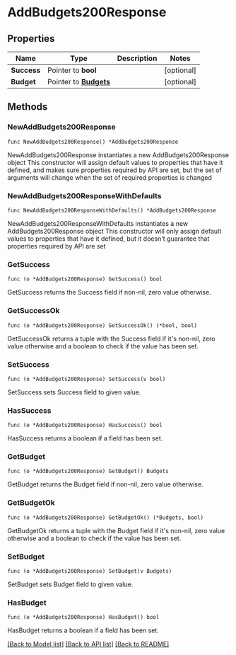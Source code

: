 # AddBudgets200Response

## Properties

Name | Type | Description | Notes
------------ | ------------- | ------------- | -------------
**Success** | Pointer to **bool** |  | [optional] 
**Budget** | Pointer to [**Budgets**](Budgets.md) |  | [optional] 

## Methods

### NewAddBudgets200Response

`func NewAddBudgets200Response() *AddBudgets200Response`

NewAddBudgets200Response instantiates a new AddBudgets200Response object
This constructor will assign default values to properties that have it defined,
and makes sure properties required by API are set, but the set of arguments
will change when the set of required properties is changed

### NewAddBudgets200ResponseWithDefaults

`func NewAddBudgets200ResponseWithDefaults() *AddBudgets200Response`

NewAddBudgets200ResponseWithDefaults instantiates a new AddBudgets200Response object
This constructor will only assign default values to properties that have it defined,
but it doesn't guarantee that properties required by API are set

### GetSuccess

`func (o *AddBudgets200Response) GetSuccess() bool`

GetSuccess returns the Success field if non-nil, zero value otherwise.

### GetSuccessOk

`func (o *AddBudgets200Response) GetSuccessOk() (*bool, bool)`

GetSuccessOk returns a tuple with the Success field if it's non-nil, zero value otherwise
and a boolean to check if the value has been set.

### SetSuccess

`func (o *AddBudgets200Response) SetSuccess(v bool)`

SetSuccess sets Success field to given value.

### HasSuccess

`func (o *AddBudgets200Response) HasSuccess() bool`

HasSuccess returns a boolean if a field has been set.

### GetBudget

`func (o *AddBudgets200Response) GetBudget() Budgets`

GetBudget returns the Budget field if non-nil, zero value otherwise.

### GetBudgetOk

`func (o *AddBudgets200Response) GetBudgetOk() (*Budgets, bool)`

GetBudgetOk returns a tuple with the Budget field if it's non-nil, zero value otherwise
and a boolean to check if the value has been set.

### SetBudget

`func (o *AddBudgets200Response) SetBudget(v Budgets)`

SetBudget sets Budget field to given value.

### HasBudget

`func (o *AddBudgets200Response) HasBudget() bool`

HasBudget returns a boolean if a field has been set.


[[Back to Model list]](../README.md#documentation-for-models) [[Back to API list]](../README.md#documentation-for-api-endpoints) [[Back to README]](../README.md)


